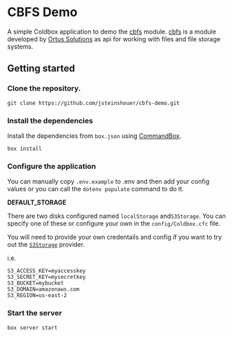 # CBFS Demo

A simple Coldbox application to demo the [cbfs](https://github.com/coldbox-modules/cbfs) module. [cbfs](https://github.com/coldbox-modules/cbfs) is a module developed by [Ortus Solutions](https://www.ortussolutions.com/) as api for working with files and file storage systems.

## Getting started

### Clone the repository.

```
git clone https://github.com/jsteinshouer/cbfs-demo.git
```

### Install the dependencies
   
Install the dependencies from `box.json` using [CommandBox](http://www.ortussolutions.com/products/commandbox).

```
box install
```

### Configure the application

You can manually copy `.env.example` to .env and then add your config values or you can call the `dotenv populate` command to do it.
   
**DEFAULT_STORAGE** 

There are two disks configured named `localStorage` and`S3Storage`. You can specify one of these or configure your own in the `config/Coldbox.cfc` file. 

You will need to provide your own credentails and config if you want to try out the [`S3Storage`](https://cbfs.ortusbooks.com/getting-started/providers/s3-provider) provider.

i.e.

```
S3_ACCESS_KEY=myaccesskey
S3_SECRET_KEY=mysecretkey
S3_BUCKET=mybucket
S3_DOMAIN=amazonaws.com
S3_REGION=us-east-2
```

### Start the server

```
box server start
```